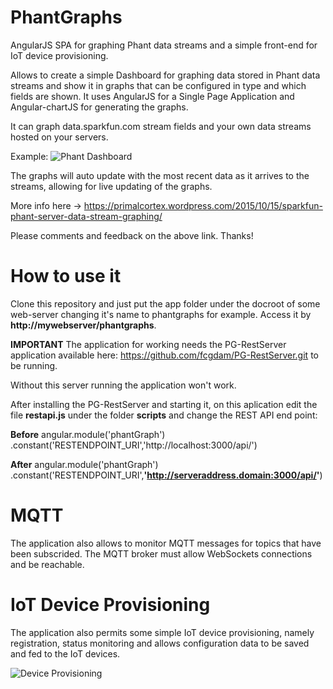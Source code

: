 # PhantGraphs
AngularJS SPA for graphing Phant data streams and a simple front-end for IoT device provisioning.

Allows to create a simple Dashboard for graphing data stored in Phant data streams and show it in graphs that can be configured in type and which fields are shown.
It uses AngularJS for a Single Page Application and Angular-chartJS for generating the graphs.

It can graph data.sparkfun.com stream fields and your own data streams hosted on your servers.

Example:
![Phant Dashboard](https://primalcortex.files.wordpress.com/2015/10/selection_242.png)

The graphs will auto update with the most recent data as it arrives to the streams, allowing for live updating of the graphs.

More info here -> https://primalcortex.wordpress.com/2015/10/15/sparkfun-phant-server-data-stream-graphing/

Please comments and feedback on the above link. Thanks!

# How to use it
Clone this repository and just put the app folder under the docroot of some web-server changing it's name to phantgraphs for example. Access it by **http://mywebserver/phantgraphs**.

**IMPORTANT**
The application for working needs the PG-RestServer application available here: https://github.com/fcgdam/PG-RestServer.git to be running.

Without this server running the application won't work.

After installing the PG-RestServer and starting it, on this aplication edit the file **restapi.js** under the folder **scripts** and change the REST API end point:

**Before**
angular.module('phantGraph')
    .constant('RESTENDPOINT_URI','http://localhost:3000/api/') 

**After**
angular.module('phantGraph')
    .constant('RESTENDPOINT_URI',**'http://serveraddress.domain:3000/api/'**)
    

# MQTT
The application also allows to monitor MQTT messages for topics that have been subscrided. The MQTT broker must allow WebSockets connections and be reachable.

# IoT Device Provisioning
The application also permits some simple IoT device provisioning, namely registration, status monitoring and allows configuration data to be saved and fed to the IoT devices.

![Device Provisioning](https://primalcortex.files.wordpress.com/2015/10/selection_239.png)


